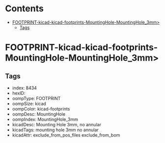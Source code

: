 



Contents
========

* [FOOTPRINT-kicad-kicad-footprints-MountingHole-MountingHole_3mm>](#footprint-kicad-kicad-footprints-mountinghole-mountinghole_3mm)
	* [Tags](#tags)

# FOOTPRINT-kicad-kicad-footprints-MountingHole-MountingHole_3mm>

## Tags

- index: 8434
- hexID: 
- oompType: FOOTPRINT
- oompSize: kicad
- oompColor: kicad-footprints
- oompDesc: MountingHole
- oompIndex: MountingHole_3mm
- kicadDesc: Mounting Hole 3mm, no annular
- kicadTags: mounting hole 3mm no annular
- kicadAttr: exclude_from_pos_files exclude_from_bom
